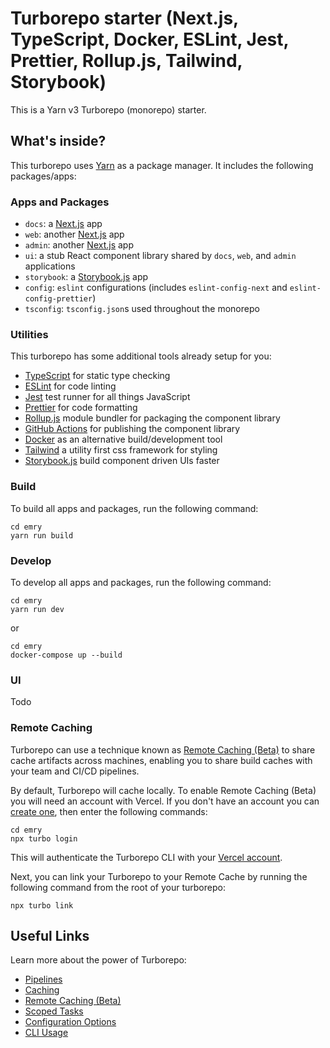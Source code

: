 # Turborepo starter (Next.js, TypeScript, Docker, ESLint, Jest, Prettier, Rollup.js, Tailwind, Storybook)

This is a Yarn v3 Turborepo (monorepo) starter.

## What's inside?

This turborepo uses [Yarn](https://classic.yarnpkg.com/lang/en/) as a package manager. It includes the following packages/apps:

### Apps and Packages

- `docs`: a [Next.js](https://nextjs.org) app
- `web`: another [Next.js](https://nextjs.org) app
- `admin`: another [Next.js](https://nextjs.org) app
- `ui`: a stub React component library shared by `docs`, `web`, and `admin` applications
- `storybook`: a [Storybook.js](https://storybook.js.org/) app
- `config`: `eslint` configurations (includes `eslint-config-next` and `eslint-config-prettier`)
- `tsconfig`: `tsconfig.json`s used throughout the monorepo

### Utilities

This turborepo has some additional tools already setup for you:

- [TypeScript](https://www.typescriptlang.org/) for static type checking
- [ESLint](https://eslint.org/) for code linting
- [Jest](https://jestjs.io) test runner for all things JavaScript
- [Prettier](https://prettier.io) for code formatting
- [Rollup.js](https://rollupjs.org) module bundler for packaging the component library
- [GitHub Actions](https://docs.github.com/en/actions) for publishing the component library
- [Docker](https://www.docker.com/) as an alternative build/development tool
- [Tailwind](https://tailwindcss.com/) a utility first css framework for styling
- [Storybook.js](https://storybook.js.org/) build component driven UIs faster

### Build

To build all apps and packages, run the following command:

```
cd emry
yarn run build
```

### Develop

To develop all apps and packages, run the following command:

```
cd emry
yarn run dev
```

or

```
cd emry
docker-compose up --build
```

### UI

Todo

### Remote Caching

Turborepo can use a technique known as [Remote Caching (Beta)](https://turborepo.org/docs/features/remote-caching) to share cache artifacts across machines, enabling you to share build caches with your team and CI/CD pipelines.

By default, Turborepo will cache locally. To enable Remote Caching (Beta) you will need an account with Vercel. If you don't have an account you can [create one](https://vercel.com/signup), then enter the following commands:

```
cd emry
npx turbo login
```

This will authenticate the Turborepo CLI with your [Vercel account](https://vercel.com/docs/concepts/personal-accounts/overview).

Next, you can link your Turborepo to your Remote Cache by running the following command from the root of your turborepo:

```
npx turbo link
```

## Useful Links

Learn more about the power of Turborepo:

- [Pipelines](https://turborepo.org/docs/features/pipelines)
- [Caching](https://turborepo.org/docs/features/caching)
- [Remote Caching (Beta)](https://turborepo.org/docs/features/remote-caching)
- [Scoped Tasks](https://turborepo.org/docs/features/scopes)
- [Configuration Options](https://turborepo.org/docs/reference/configuration)
- [CLI Usage](https://turborepo.org/docs/reference/command-line-reference)
